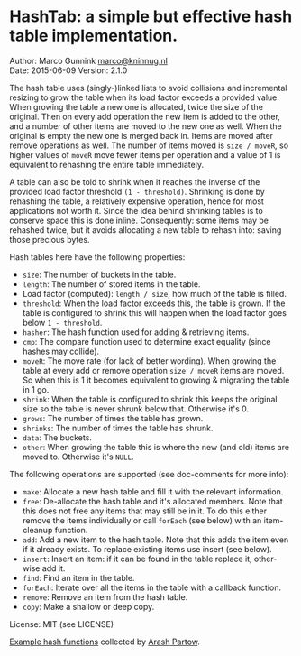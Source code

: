HashTab: a simple but effective hash table implementation.
==========================================================

Author: Marco Gunnink <marco@kninnug.nl>  
Date: 2015-06-09
Version: 2.1.0

The hash table uses (singly-)linked lists to avoid collisions and incremental
resizing to grow the table when its load factor exceeds a provided value.
When growing the table a new one is allocated, twice the size of the
original. Then on every add operation the new item is added to the other,
and a number of other items are moved to the new one as well. When the
original is empty the new one is merged back in. Items are moved after remove
operations as well. The number of items moved is `size / moveR`, so higher
values of `moveR` move fewer items per operation and a value of 1 is equivalent
to rehashing the entire table immediately.

A table can also be told to shrink when it reaches the inverse of the
provided load factor threshold `(1 - threshold)`. Shrinking is done by
rehashing the table, a relatively expensive operation, hence for most
applications not worth it. Since the idea behind shrinking tables is to
conserve space this is done inline. Consequently: some items may be rehashed
twice, but it avoids allocating a new table to rehash into: saving those
precious bytes.

Hash tables here have the following properties:

- `size`: The number of buckets in the table.
- `length`: The number of stored items in the table.
- Load factor (computed): `length / size`, how much of the table is filled.
- `threshold`: When the load factor exceeds this, the table is grown. If
  the table is configured to shrink this will happen when the load factor
  goes below `1 - threshold`.
- `hasher`: The hash function used for adding & retrieving items.
- `cmp`: The compare function used to determine exact equality (since hashes
  may collide).
- `moveR`: The move rate (for lack of better wording). When growing the table
  at every add or remove operation `size / moveR` items are moved. So when
  this is 1 it becomes equivalent to growing & migrating the table in 1 go.
- `shrink`: When the table is configured to shrink this keeps the original
  size so the table is never shrunk below that. Otherwise it's 0.
- `grows`: The number of times the table has grown.
- `shrinks`: The number of times the table has shrunk.
- `data`: The buckets.
- `other`: When growing the table this is where the new (and old) items are
  moved to. Otherwise it's `NULL`.

The following operations are supported (see doc-comments for more info):

- `make`: Allocate a new hash table and fill it with the relevant information.
- `free`: De-allocate the hash table and it's allocated members. Note that this
  does not free any items that may still be in it. To do this either remove
  the items individually or call `forEach` (see below) with an item-cleanup 
  function.
- `add`: Add a new item to the hash table. Note that this adds the item even if
  it already exists. To replace existing items use insert (see below).
- `insert`: Insert an item: if it can be found in the table replace it, other-
  wise add it.
- `find`: Find an item in the table.
- `forEach`: Iterate over all the items in the table with a callback function.
- `remove`: Remove an item from the hash table.
- `copy`: Make a shallow or deep copy.

License: MIT (see LICENSE)

[Example hash functions][ghc] collected by [Arash Partow][ap].

   [ghc]: http://www.partow.net/programming/hashfunctions/  "General Hash functions"
   [ap]: http://www.partow.net  "Arash Partow"
